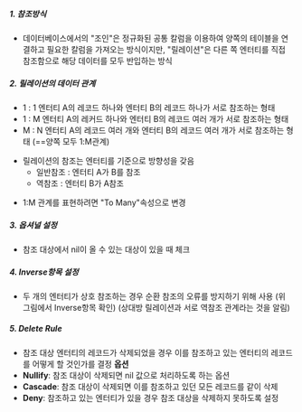 ##### 1. 참조방식
- 데이터베이스에서의 "조인"은 정규화된 공통 칼럼을 이용하여 양쪽의 테이블을 연결하고 필요한 칼럼을 가져오는 방식이지만, "릴레이션"은 다른 쪽 엔터티를 직접 참조함으로 해당 데이터를 모두 반입하는 방식
##### 2. 릴레이션의 데이터 관계
- 1 : 1 엔터티 A의 레코드 하나와 엔터티 B의 레코드 하나가 서로 참조하는 형태 
- 1 : M 엔터티 A의 레커드 하나와 엔터티 B의 레코드 여러 개가 서로 참조하는 형태 
- M : N 엔터티 A의 레코드 여러 개와 엔터티 B의 레코드 여러 개가 서로 참조하는 형태 (==양쪽 모두 1:M관계)
* 릴레이션의 참조는 엔터티를 기준으로 방향성을 갖음
    - 일반참조 : 엔터티 A가 B를 참조
    - 역참조 : 엔터티 B가 A참조
- 1:M 관계를 표현하려면 "To Many"속성으로 변경
##### 3. 옵셔널 설정
- 참조 대상에서 nil이 올 수 있는 대상이 있을 때 체크
##### 4. Inverse항목 설정
- 두 개의 엔터티가 상호 참조하는 경우 순환 참조의 오류를 방지하기 위해 사용 (위 그림에서 Inverse항목 확인)
  (상대방 릴레이션과 서로 역참조 관계라는 것을 알림)
##### 5. Delete Rule
- 참조 대상 엔터티의 레코드가 삭제되었을 경우 이를 참조하고 있는 엔터티의 레코드를 어떻게 할 것인가를 결정
**옵션**
- **Nullify**:	참조 대상이 삭제되면 nil 값으로 처리하도록 하는 옵션
- **Cascade**: 참조 대상이 삭제되면 이를 참조하고 있던 모든 레코드를 같이 삭제
- **Deny**: 참조하고 있는 엔터티가 있을 경우 참조 대상을 삭제하지 못하도록 설정
